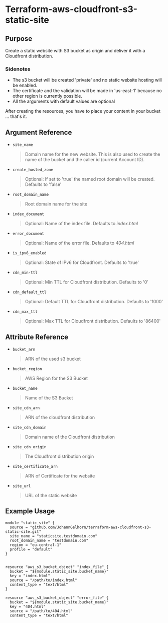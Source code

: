# Terraform-aws-cloudfront-s3-static-site

## Purpose

Create a static website with S3 bucket as origin and deliver it with a Cloudfront distribution.

### Sidenotes
- The s3 bucket will be created 'private' and no static website hosting will be enabled.
- The certificate and the validation will be made in 'us-east-1' because no other region is currently possible.
- All the arguments with default values are optional

After creating the resources, you have to place your content in your bucket ... that's it.



## Argument Reference

- `site_name` 
    >Domain name for the new website. 
    >This is also used to create the name of the bucket and the caller id (current Account ID).

- `create_hosted_zone` 
    >Optional: If set to 'true' the named root domain will be created. Defaults to 'false'
    
- `root_domain_name` 
    >Root domain name for the site

- `index_document` 
    >Optional: Name of the index file. Defaults to *index.html*

- `error_document` 
    >Optional: Name of the error file. Defaults to *404.html*
    
- `is_ipv6_enabled`
    >Optional: State of IPv6 for Cloudfront. Defaults to 'true'
    
- `cdn_min-ttl`
    >Optional: Min TTL for Cloudfront distribution. Defaults to '0'
    
- `cdn_default_ttl`
    >Optional: Default TTL for Cloudfront distribution. Defaults to '1000'   

- `cdn_max_ttl`
    >Optional: Max TTL for Cloudfront distribution. Defaults to '86400'

## Attribute Reference

- `bucket_arn` 
    >ARN of the used s3 bucket

- `bucket_region` 
    >AWS Region for the S3 Bucket

- `bucket_name` 
    >Name of the S3 Bucket

- `site_cdn_arn` 
    >ARN of the cloudfront distribution

- `site_cdn_domain` 
    >Domain name of the Cloudfront distribution

- `site_cdn_origin` 
    >The Cloudfront distribution origin

- `site_certificate_arn` 
    >ARN of Certificate for the website

- `site_url` 
    >URL of the static website


## Example Usage

```
module "static_site" {
  source = "github.com/JohannGelhorn/terraform-aws-cloudfront-s3-static-site.git"
  site_name = "staticsite.testdomain.com"
  root_domain_name = "testdomain.com"
  region = "eu-central-1"
  profile = "default"
}


resource "aws_s3_bucket_object" "index_file" {
  bucket = "${module.static_site.bucket_name}"
  key = "index.html"
  source = "/path/to/index.html"
  content_type = "text/html"
}

resource "aws_s3_bucket_object" "error_file" {
  bucket = "${module.static_site.bucket_name}"
  key = "404.html"
  source = "/path/to/404.html"
  content_type = "text/html"
```